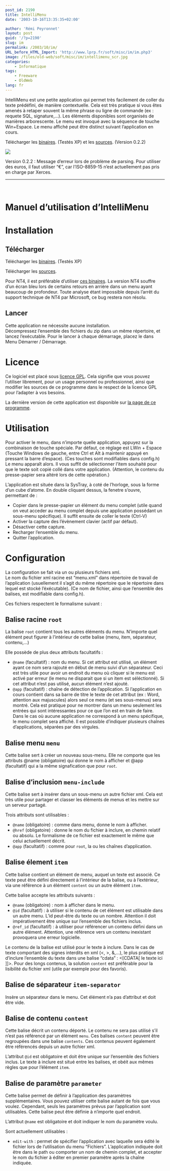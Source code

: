 ```yaml
---
post_id: 2190
title: IntelliMenu
date: '2003-10-16T13:35:35+02:00'

author: 'Rémi Peyronnet'
layout: post
guid: '/?p=2190'
slug: im
permalink: /2003/10/im/
URL_before_HTML_Import: 'http://www.lprp.fr/soft/misc/im/im.php3'
image: /files/old-web/soft/misc/im/intellimenu_scr.jpg
categories:
    - Informatique
tags:
    - Freeware
    - OldWeb
lang: fr
---
```


IntelliMenu est une petite application qui permet très facilement de coller du texte prédéfini, de manière contextuelle. Cela est très pratique si vous êtes amenés à retaper souvent la même phrase ou ligne de commande (ex : requete SQL, signature,…). Les éléments disponibles sont organisés de manières arborescente. Le menu est invoqué avec la séquence de touche Win+Espace. Le menu affiché peut être distinct suivant l’application en cours.

Télécharger les [binaires](/files/old-web/soft/misc/im/intellimenu_bin.zip). (Testés XP) et les [sources](/files/old-web/soft/misc/im/intellimenu_src.zip). (Version 0.2.2)

![](/files/old-web/soft/misc/im/intellimenu_scr.jpg)


Version 0.2.2 : Message d’erreur lors de problème de parsing. Pour utiliser des euros, il faut utiliser “€”, car l’ISO-8859-15 n’est actuellement pas pris en charge par Xerces.

<hr><br>

# Manuel d’utilisation d’IntelliMenu

# Installation

## Télécharger

Télécharger les [binaires](/files/old-web/soft/misc/im/intellimenu_bin.zip). (Testés XP)

Télécharger les [sources](/files/old-web/soft/misc/im/intellimenu_src.zip).

Pour NT4, il est préférable d’utiliser [ces binaires](/files/old-web/soft/misc/im/intellimenu_debug.zip). La version NT4 souffre d’un écran bleu lors de certains retours en arrière dans un menu ayant beaucoup de profondeur. Toute analyse étant impossible depuis l’arrêt du support technique de NT4 par Microsoft, ce bug restera non résolu.

## Lancer

Cette application ne nécessite aucune installation.  
Décompressez l’ensemble des fichiers du zip dans un même répertoire, et lancez l’exécutable. Pour le lancer à chaque démarrage, placez le dans Menu Démarrer / Démarrage.

# Licence

Ce logiciel est placé sous [licence GPL](http://www.gnu.org/copyleft/gpl.html). Cela signifie que vous pouvez l’utiliser librement, pour un usage personnel ou professionnel, ainsi que modifier les sources de ce programme dans le respect de la licence GPL pour l’adapter à vos besoins.

La dernière version de cette application est disponible sur [la page de ce programme](http://www.via.ecp.fr/~remi/soft/misc/im/im.php3?menu=no).



# Utilisation

Pour activer le menu, dans n’importe quelle application, appuyez sur la combinaison de touche spéciale. Par défaut, ce réglage est LWin + Espace (Touche Windows de gauche, entre Ctrl et Alt à maintenir appuyé en pressant la barre d’espace). (Ces touches sont modifiables dans config.h)  
Le menu apparaît alors. Il vous suffit de sélectionner l’item souhaité pour que le texte soit copié collé dans votre application. (Attention, le contenu du presse-papier sera altéré lors de cette opération.)

L’application est située dans la SysTray, à coté de l’horloge, sous la forme d’un cube d’atome. En double cliquant dessus, la fenetre s’ouvre, permettant de :

- Copier dans le presse-papier un élément du menu complet (utile quand on veut acceder au menu complet depuis une application possédant un sous-menu spécifique). Il suffit ensuite de coller le texte (Ctrl-V)
- Activer la capture des l’évènement clavier (actif par défaut).
- Désactiver cette capture.
- Recharger l’ensemble du menu.
- Quitter l’application.



# Configuration

La configuration se fait via un ou plusieurs fichiers xml.  
Le nom du fichier xml racine est “menu.xml” dans répertoire de travail de l’application (usuellement il s’agit du même répertoire que le répertoire dans lequel est stocké l’éxécutable). (Ce nom de fichier, ainsi que l’ensemble des balises, est modifiable dans config.h).

Ces fichiers respectent le formalisme suivant :

## Balise racine `root`

La balise `root` contient tous les autres éléments du menu. N’importe quel élément peut figurer à l’intérieur de cette balise (menu, item, séparateur, contenu,…)

Elle possède de plus deux attributs facultatifs :

- `@name` (facultatif) : nom du menu. Si cet attribut est utilisé, un élément ayant ce nom sera rajouté en début de menu suivi d’un séparateur. Ceci est très utile pour avoir un endroit du menu où cliquer si le menu est activé par erreur (le menu ne disparait que si un item est séléctionné). Si cet attribut n’est pas utilisé, aucun élément n’est ajouté.
- `@app` (facultatif) : chaîne de détection de l’application. Si l’application en cours contient dans sa barre de titre le texte de cet attribut (ex : Word, attention aux majuscules) alors seul ce menu (et ses sous-menus) sera montré. Cela est pratique pour ne montrer dans un menu seulement les entrées qui sont intéressantes pour ce que l’on est en train de faire. Dans le cas où aucune application ne correspond à un menu spécifique, le menu complet sera affiché. Il est possible d’indiquer plusieurs chaînes d’applications, séparées par des virgules.

## Balise menu `menu`

Cette balise sert à créer un nouveau sous-menu. Elle ne comporte que les attributs @name (obligatoire) qui donne le nom à afficher et @app (facultatif) qui a la même signafication que pour `root`.

## Balise d’inclusion `menu-include`

Cette balise sert à insérer dans un sous-menu un autre fichier xml. Cela est très utile pour partager et classer les éléments de menus et les mettre sur un serveur partagé.

Trois attributs sont utilisables :

- `@name` (obligatoire) : comme dans menu, donne le nom à afficher.
- `@href` (obligatoire) : donne le nom du fichier à inclure, en chemin relatif ou absolu. Le formalisme de ce fichier est exactement le même que celui actuellement décrit.
- `@app` (facultatif) : comme pour `root`, la ou les chaînes d’application.

## Balise élement `item`

Cette balise contient un élément de menu, auquel un texte est associé. Ce texte peut être défini directement à l’intérieur de la balise, ou à l’extérieur, via une référence à un élément `content` ou un autre élément `item.`

Cette balise accepte les attributs suivants :

- `@name` (obligatoire) : nom à afficher dans le menu.
- `@id` (facultatif) : à utiliser si le contenu de cet élément est utilisable dans un autre menu. L’id peut-être du texte ou un nombre. Attention il doit impérativement être unique sur l’ensemble des fichiers inclus.
- `@ref_id` (facultatif) : à utiliser pour référencer un contenu défini dans un autre élément. Attention, une référence vers un contenu inexistant provoquera une erreur logicielle.

Le contenu de la balise est utilisé pour le texte à inclure. Dans le cas de texte comportant des signes interdits en xml (&lt;, &gt;, &amp;,…), le plus pratique est d’inclure l’ensemble du texte dans une balise “cdata” : &lt;\[CDATA\[ le texte ici \]\]&gt;. Pour des longs contenus, la solution `content` est préférable pour la lisibilité du fichier xml (utile par exemple pour des favoris).

## Balise de séparateur `item-separator`

Insère un séparateur dans le menu. Cet élément n’a pas d’attribut et doit être vide.

## Balise de contenu `content`

Cette balise décrit un contenu déporté. Le contenu ne sera pas utilisé s’il n’est pas référencé par un élément `menu`. Ces balises `content` peuvent être regroupées dans une balise `contents`. Ces contenus peuvent également être référencés depuis un autre fichier xml.

L’attribut `@id` est obligatoire et doit être unique sur l’ensemble des fichiers inclus. Le texte à inclure est situé entre les balises, et obéit aux mêmes règles que pour l’élément `item`.

## Balise de paramètre `parameter`

Cette balise permet de définir à l’application des paramètres supplémentaires. Vous pouvez utiliser cette balise autant de fois que vous voulez. Cependant, seuls les paramètres prévus par l’application sont utilisables. Cette balise peut être définie à n’importe quel endroit.

L’attribut `@name` est obligatoire et doit indiquer le nom du paramètre voulu.

Sont actuellement utilisables :

- `edit-with` : permet de spécifier l’application avec laquelle sera édité le fichier lors de l’utilisation du menu “Fichiers”. L’application indiquée doit être dans le path ou comporter un nom de chemin complet, et accepter le nom du fichier à éditer en premier paramètre après la chaîne indiquée.